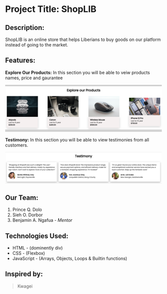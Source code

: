 <h1>Project Title: ShopLIB</h1>
<h2>Description:</h2>
<p>ShopLIB is an online store that helps Liberians to buy goods on our platform instead of going to the market.</p>

<h2>Features:</h2>
<p><b>Explore Our Products:</b> In this section you will be able to veiw products names, price and gaurantee</p>

![](./explore_product.png)

<p><b>Testimony:</b> In this section you will be able to view testimonies from all customers.</p>

![](./testimony.png)

<h2>Our Team:</h2>

1. Prince Q. Dolo
2. Sieh O. Dorbor
3. Benjamin A. Ngafua - <i>Mentor</i>

<h2>Technologies Used:</h2>

+ HTML - (dominently div)
+ CSS - (Flexbox)
+ JavaScript - (Arrays, Objects, Loops & Builtin functions)

<h2>Inspired by:</h2>

> Kwagei